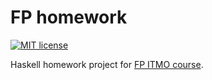 # FP homework

[![MIT license](https://img.shields.io/badge/license-MIT-blue.svg)](https://github.com/damm1t/fp-homework/blob/master/LICENSE)

Haskell homework project for [FP ITMO course](https://github.com/jagajaga/FP-course-ITMO).
